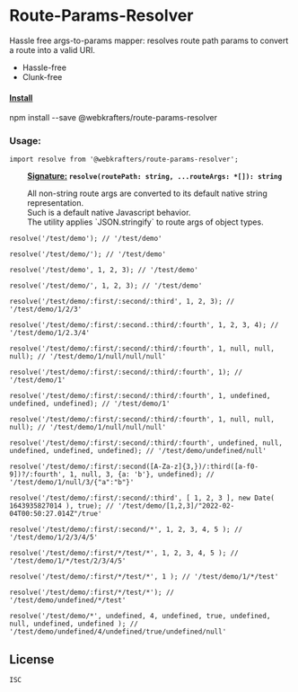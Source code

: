 # Route-Params-Resolver
Hassle free args-to-params mapper: resolves route path params to convert a route into a valid URI.<br />
- Hassle-free<br />
- Clunk-free<br />

<h4><u>Install</u></h4>
npm install --save @webkrafters/route-params-resolver

<h3>Usage:</h3>
  <p><code>import resolve from '@webkrafters/route-params-resolver';</code></p>
 
  <div style="padding-left: 32px">
    <p>
    <b><u>Signature:</u> <code>resolve(routePath: string, ...routeArgs: *[]): string</code></b>
    </p>
    <p>
      All non-string route args are converted to its default native string representation.<br />
      Such is a default native Javascript behavior.<br />
      The utility applies `JSON.stringify` to route args of object types.
    </p>
  </div>
  
  <p><code>resolve('/test/demo'); // '/test/demo'</code></p>
  
  <p><code>resolve('/test/demo/'); // '/test/demo'</code></p>
  
  <p><code>resolve('/test/demo', 1, 2, 3); // '/test/demo'</code></p>
  
  <p><code>resolve('/test/demo/', 1, 2, 3); // '/test/demo'</code></p>

  <p><code>resolve('/test/demo/:first/:second/:third', 1, 2, 3); // '/test/demo/1/2/3'</code></p>
  
  <p><code>resolve('/test/demo/:first/:second.:third/:fourth', 1, 2, 3, 4); // '/test/demo/1/2.3/4'</code></p>
  
  <p><code>resolve('/test/demo/:first/:second/:third/:fourth', 1, null, null, null); // '/test/demo/1/null/null/null'</code></p>
  
  <p><code>resolve('/test/demo/:first/:second/:third/:fourth', 1); // '/test/demo/1'</code></p>
  
  <p><code>resolve('/test/demo/:first/:second/:third/:fourth', 1, undefined, undefined, undefined); // '/test/demo/1'</code></p>
  
  <p><code>resolve('/test/demo/:first/:second/:third/:fourth', 1, null, null, null); // '/test/demo/1/null/null/null'</code></p>
  
  <p><code>resolve('/test/demo/:first/:second/:third/:fourth', undefined, null, undefined, undefined, undefined); // '/test/demo/undefined/null'</code></p>

  <p><code>resolve('/test/demo/:first/:second([A-Za-z]{3,})/:third([a-f0-9])?/:fourth', 1, null, 3, {a: 'b'}, undefined); // '/test/demo/1/null/3/{"a":"b"}'</code></p>

  <p><code>resolve('/test/demo/:first/:second/:third', [ 1, 2, 3 ], new Date( 1643935827014 ), true); // '/test/demo/[1,2,3]/"2022-02-04T00:50:27.014Z"/true'</code></p>
    
  <p><code>resolve('/test/demo/:first/:second/*', 1, 2, 3, 4, 5 ); // '/test/demo/1/2/3/4/5'</code></p>
    
  <p><code>resolve('/test/demo/:first/*/test/*', 1, 2, 3, 4, 5 ); // '/test/demo/1/*/test/2/3/4/5'</code></p>
    
  <p><code>resolve('/test/demo/:first/*/test/*', 1 ); // '/test/demo/1/*/test'</code></p>

  <p><code>resolve('/test/demo/:first/*/test/*'); // '/test/demo/undefined/*/test'</code></p>

  <p><code>resolve('/test/demo/*', undefined, 4, undefined, true, undefined, null, undefined, undefined ); // '/test/demo/undefined/4/undefined/true/undefined/null'</code></p>

## License

	ISC
  
